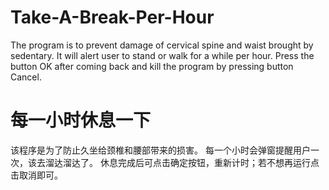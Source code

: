 # Take-A-Break-Per-Hour
The program is to prevent damage of cervical spine and waist brought by sedentary.
It will alert user to stand or walk for a while per hour.
Press the button OK after coming back and kill the program by pressing button Cancel.

# 每一小时休息一下
该程序是为了防止久坐给颈椎和腰部带来的损害。
每一个小时会弹窗提醒用户一次，该去溜达溜达了。
休息完成后可点击确定按钮，重新计时；若不想再运行点击取消即可。
